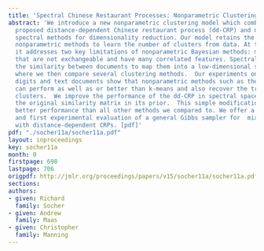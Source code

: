 ```yaml
---
title: 'Spectral Chinese Restaurant Processes: Nonparametric Clustering Based on Similarities'
abstract: 'We introduce a new nonparametric clustering model which combines the recently
  proposed distance-dependent Chinese restaurant process (dd-CRP) and non-linear,
  spectral methods for dimensionality reduction. Our model retains the ability of
  nonparametric methods to learn the number of clusters from data. At the same time
  it addresses two key limitations of nonparametric Bayesian methods: modeling data
  that are not exchangeable and have many correlated features. Spectral methods use
  the similarity between documents to map them into a low-dimensional spectral space
  where we then compare several clustering methods.  Our experiments on handwritten
  digits and text documents show that nonparametric methods such as the CRP or dd-CRP
  can perform as well as or better than k-means and also recover the true number of
  clusters.  We improve the performance of the dd-CRP in spectral space by incorporating
  the original similarity matrix in its prior.  This simple modification results in
  better performance than all other methods we compared to. We offer a new formulation
  and first experimental evaluation of a general Gibbs sampler for  mixture modeling
  with distance-dependent CRPs. [pdf]'
pdf: "./socher11a/socher11a.pdf"
layout: inproceedings
key: socher11a
month: 0
firstpage: 698
lastpage: 706
origpdf: http://jmlr.org/proceedings/papers/v15/socher11a/socher11a.pdf
sections: 
authors:
- given: Richard
  family: Socher
- given: Andrew
  family: Maas
- given: Christopher
  family: Manning
---
```

